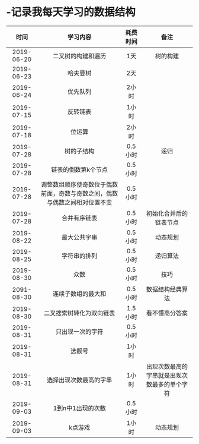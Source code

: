 # -记录我每天学习的数据结构


|时间|学习内容|耗费时间|备注|
|:----:|:----:|:----:|:----:|
|2019-06-20|二叉树的构建和遍历| 1天|树的构建|
|2019-06-23|哈夫曼树|2天|
|2019-06-24|优先队列|2小时|
|2019-07-15|反转链表|1小时|
|2019-07-18|位运算|2小时|
|2019-07-28|树的子结构|0.5小时|递归|
|2019-07-28|链表的倒数第k个节点|0.5小时|
|2019-07-28|调整数组顺序使奇数位于偶数前面，奇数与奇数之间，偶数与偶数之间相对位置不变|0.5小时|
|2019-07-28|合并有序链表|0.5小时|初始化合并后的链表节点|
|2019-08-22|最大公共字串|0.5小时|动态规划|
|2019-08-25|字符串的排列|0.5小时|递归算法|
|2019-08-30|众数|0.5小时|技巧|
|2091-08-30|连续子数组的最大和|0.5小时|数据结构经典算法|
|2019-08-30|二叉搜索树转化为双向链表|1.5小时|看不懂高分答案|
|2019-08-31|只出现一次的字符|0.5小时||
|2019-08-31|选靓号|1小时||
|2019-08-31|选择出现次数最高的字串|1小时|出现次数最高的字串就是出现次数最多的单个字符|
|2019-09-03|1到n中1出现的次数|0.5小时||
|2019-09-03|k点游戏|1小时|动态规划|